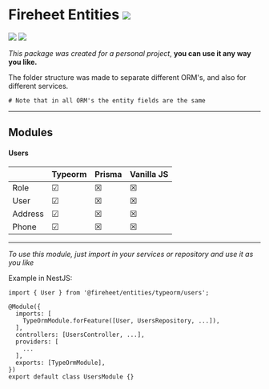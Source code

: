 # Fireheet Entities <a><img src="https://img.shields.io/badge/v0.1.0-red"/></a>

<a href="https://typeorm.io/#/"><img src="https://img.shields.io/badge/typeorm-v0.2.37-green"/></a>
<a href="https://typeorm.io/#/"><img src="https://img.shields.io/badge/typescript-v4.3.2-green"/></a>

*This package was created for a personal project*, **you can use it any way you like.**

The folder structure was made to separate different ORM's, and also for different services.
```
# Note that in all ORM's the entity fields are the same
```
---

## Modules

#### Users
|         	|Typeorm  |Prisma | Vanilla JS |
|---------	|---------|-------|------------|
| Role    	|&#9745;  |&#9746;|&#9746;     |
| User    	|&#9745;  |&#9746;|&#9746;     |
| Address   |&#9745;  |&#9746;|&#9746;     |
| Phone     |&#9745;  |&#9746;|&#9746;     |


  
---
*To use this module, just import in your services or repository and use it as you like*

Example in NestJS:
```
import { User } from '@fireheet/entities/typeorm/users';

@Module({
  imports: [
    TypeOrmModule.forFeature([User, UsersRepository, ...]),
  ],
  controllers: [UsersController, ...],
  providers: [
    ...
  ],
  exports: [TypeOrmModule],
})
export default class UsersModule {}
```
